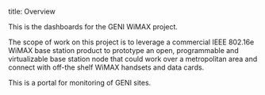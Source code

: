 title: Overview

This is the dashboards for the GENI WiMAX project.

The scope of work on this project is to leverage a commercial IEEE 802.16e WiMAX base station product to prototype an open, programmable and virtualizable base station node that could work over a metropolitan area and connect with off-the shelf WiMAX handsets and data cards.

This is a portal for monitoring of GENI sites.
